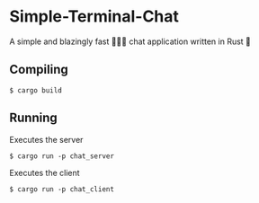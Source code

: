 # Simple-Terminal-Chat
A simple and blazingly fast 🚀🚀🚀 chat application written in Rust 🦀
## Compiling
`
$ cargo build
`
## Running
Executes the server

`
$ cargo run -p chat_server
`

Executes the client

`
$ cargo run -p chat_client
`
